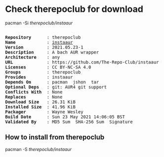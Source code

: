 # Check therepoclub for download

pacman -Si *therepoclub/instaaur*

<div class="highlight"><pre class="highlight"><text>
<b>Repository</b>      : therepoclub
<b>Name</b>            : <a href="../../x86_64/instaaur-2021.05.23-1-any.pkg.tar.zst">instaaur</a>
<b>Version</b>         : 2021.05.23-1
<b>Description</b>     : A bach AUR wrapper
<b>Architecture</b>    : any
<b>URL</b>             : https://github.com/The-Repo-Club/instaaur
<b>Licenses</b>        : CC BY-NC-SA 4.0
<b>Groups</b>          : therepoclub
<b>Provides</b>        : instaaur
<b>Depends On</b>      : pacman  jshon  tar
<b>Optional Deps</b>   : git: AUR4 git support
<b>Conflicts With</b>  : None
<b>Replaces</b>        : None
<b>Download Size</b>   : 26.31 KiB
<b>Installed Size</b>  : 41.96 KiB
<b>Packager</b>        : Wayne Wesley <wayne6324@gmail.com>
<b>Build Date</b>      : Sun 23 May 2021 14:06:05 BST
<b>Validated By</b>    : MD5 Sum  SHA-256 Sum  Signature
</text></pre></div>

## How to install from therepoclub

pacman -S *therepoclub/instaaur*
